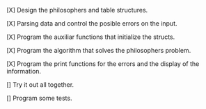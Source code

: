[X] Design the philosophers and table structures.

[X] Parsing data and control the posible errors on the input.

[X] Program the auxiliar functions that initialize the structs.

[X] Program the algorithm that solves the philosophers problem.

[X] Program the print functions for the errors and the display of the information.

[] Try it out all together.

[] Program some tests.